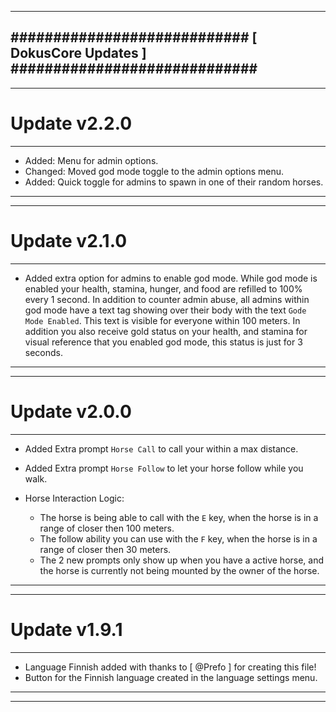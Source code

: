 --------------------------------------------------------------------------------
############################ [ DokusCore Updates ] #############################
--------------------------------------------------------------------------------
--------------------------------------------------------------------------------
# Update v2.2.0
--------------------------------------------------------------------------------
- Added: Menu for admin options.
- Changed: Moved god mode toggle to the admin options menu.
- Added: Quick toggle for admins to spawn in one of their random horses.
--------------------------------------------------------------------------------
--------------------------------------------------------------------------------
# Update v2.1.0
--------------------------------------------------------------------------------
- Added extra option for admins to enable god mode. While god mode is enabled
  your health, stamina, hunger, and food are refilled to 100% every 1 second.
  In addition to counter admin abuse, all admins within god mode have a text
  tag showing over their body with the text `Gode Mode Enabled`. This text
  is visible for everyone within 100 meters. In addition you also receive gold
  status on your health, and stamina for visual reference that you enabled god
  mode, this status is just for 3 seconds.
--------------------------------------------------------------------------------
--------------------------------------------------------------------------------
# Update v2.0.0
--------------------------------------------------------------------------------
- Added Extra prompt `Horse Call` to call your within a max distance.
- Added Extra prompt `Horse Follow` to let your horse follow while you walk.

- Horse Interaction Logic:
  - The horse is being able to call with the `E` key, when the horse is
    in a range of closer then 100 meters.
  - The follow ability you can use with the `F` key, when the horse is
    in a range of closer then 30 meters.
  - The 2 new prompts only show up when you have a active horse, and the
    horse is currently not being mounted by the owner of the horse.
--------------------------------------------------------------------------------
--------------------------------------------------------------------------------
# Update v1.9.1
--------------------------------------------------------------------------------
- Language Finnish added with thanks to [ @Prefo ] for creating this file!
- Button for the Finnish language created in the language settings menu.
--------------------------------------------------------------------------------
--------------------------------------------------------------------------------
